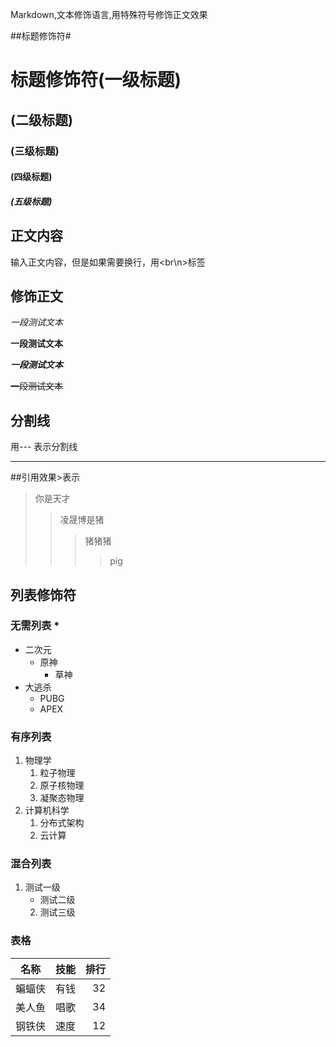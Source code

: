 Markdown,文本修饰语言,用特殊符号修饰正文效果<br>

##标题修饰符\#

# 标题修饰符(一级标题)
## (二级标题)
### (三级标题)
#### (四级标题)
##### (五级标题)


## 正文内容

  输入正文内容，但是如果需要换行，用\<br\n>标签

## 修饰正文

  *一段测试文本*

  
  **一段测试文本**


  ***一段测试文本***


  ~~一段测试文本~~

## 分割线

   用\-\-\- 表示分割线

---


##引用效果\>表示
>你是天才
>>凌晟博是猪
>>>猪猪猪
>>>>pig

## 列表修饰符
### 无需列表 \*
* 二次元
  * 原神
    * 草神
* 大逃杀
  * PUBG
  * APEX

### 有序列表 
1. 物理学
   1. 粒子物理
   2. 原子核物理
   3. 凝聚态物理
2. 计算机科学
   1. 分布式架构
   2. 云计算
### 混合列表
1. 测试一级
   * 测试二级
    2. 测试三级

### 表格
名称|技能|排行
--|:--:|--:
蝙蝠侠|有钱|32
美人鱼|唱歌|34
钢铁侠|速度|12

